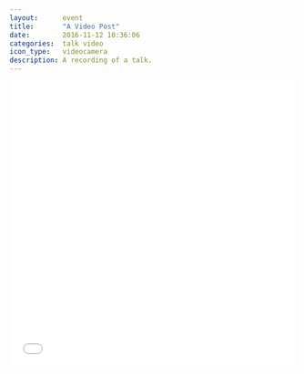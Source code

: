 ```yaml
---
layout:      event
title:       "A Video Post"
date:        2016-11-12 10:36:06
categories:  talk video
icon_type:   videocamera
description: A recording of a talk.
---
```


<iframe width="100%" height="500" src="//www.youtube.com/embed/FJJ8hWDXWGs" frameborder="0" allowfullscreen></iframe>
